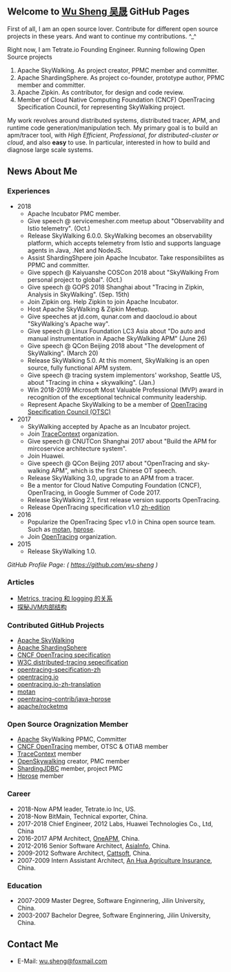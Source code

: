 ## Welcome to [Wu Sheng 吴晟](https://github.com/wu-sheng) GitHub Pages

First of all, I am an open source lover. Contribute for different open source projects in these years. And want to continue my contributions. ^_^

Right now, I am Tetrate.io Founding Engineer. Running following Open Source projects
1. Apache SkyWalking. As project creator, PPMC member and committer. 
1. Apache ShardingSphere. As project co-founder, prototype author, PPMC member and committer.
1. Apache Zipkin. As contributor, for design and code review.
1. Member of Cloud Native Computing Foundation (CNCF) OpenTracing Specification Council, for representing SkyWalking project.

My work revolves around distributed systems, distributed tracer, APM, and runtime code generation/manipulation tech. My primary goal is to build an apm/tracer tool, with _High Efficient_, _Professional_, _for distributed-cluster or cloud_, and also **easy** to use. In particular, interested in how to build and diagnose large scale systems.

## News About Me

### Experiences

- 2018
  - Apache Incubator PMC member.
  - Give speech @ servicemesher.com meetup about "Observability and Istio telemetry". (Oct.)
  - Release SkyWalking 6.0.0. SkyWalking becomes an observability platform, which accepts telemetry from Istio and supports language agents in Java, .Net and NodeJS.
  - Assist ShardingShpere join Apache Incubator. Take responsibilites as PPMC and committer.
  - Give sppech @ Kaiyuanshe COSCon 2018 about "SkyWalking From personal project to global". (Oct.)
  - Give speech @ GOPS 2018 Shanghai about "Tracing in Zipkin, Analysis in SkyWalking". (Sep. 15th)
  - Join Zipkin org. Help Zipkin to join Apache Incubator.
  - Host Apache SkyWalking & Zipkin Meetup.
  - Give speeches at jd.com, qunar.com and daocloud.io about "SkyWalking's Apache way".
  - Give speech @ Linux Foundation LC3 Asia about "Do auto and manual instrumentation in Apache SkyWalking APM" (June 26)
  - Give speech @ QCon Beijing 2018 about "The development of SkyWalking". (March 20)
  - Release SkyWalking 5.0. At this moment, SkyWalking is an open source, fully functional APM system.
  - Give speech @ tracing system implementors' workshop, Seattle US, about "Tracing in china + skywalking". (Jan.)
  - Win 2018-2019 Microsoft Most Valuable Professional (MVP) award in recognition of the exceptional technical community leadership. 
  - Represent Apache SkyWalking to be a member of [OpenTracing Specification Council (OTSC)](https://github.com/opentracing/specification/blob/master/project_organization.md#opentracing-specification-council-otsc)
- 2017
  - SkyWalking accepted by Apache as an Incubator project.
  - Join [TraceContext](https://github.com/TraceContext) organization.
  - Give speech @ CNUTCon Shanghai 2017 about "Build the APM for mircoservice architecture system".
  - Join Huawei.
  - Give speech @ QCon Beijing 2017 about "OpenTracing and sky-walking APM", which is the first Chinese OT speech.
  - Release SkyWalking 3.0, upgrade to an APM from a tracer.
  - Be a mentor for Cloud Native Computing Foundation (CNCF), OpenTracing, in Google Summer of Code 2017.
  - Release SkyWalking 2.1, first release version supports OpenTracing.
  - Release OpenTracing specification v1.0 [zh-edition](https://github.com/opentracing-contrib/opentracing-specification-zh)
- 2016
  - Popularize the OpenTracing Spec v1.0 in China open source team. Such as [motan](https://github.com/weibocom/motan), [hprose](https://github.com/hprose).
  - Join [OpenTracing](http://opentracing.io) organization.
- 2015
  - Release SkyWalking 1.0.

_GitHub Profile Page: ( https://github.com/wu-sheng )_

### Articles
* [Metrics, tracing 和 logging 的关系](https://wu-sheng.github.io/me/articles/metrics-tracing-and-logging)
* [探秘JVM内部结构](https://wu-sheng.github.io/me/articles/JVMInternals)

### Contributed GitHub Projects
* [Apache SkyWalking](https://github.com/apache/incubator-skywalking)
* [Apache ShardingSphere](https://github.com/shardingjdbc/sharding-sphere)
* [CNCF OpenTracing specification](https://github.com/opentracing/specification)
* [W3C distributed-tracing sepecification](https://github.com/w3c/distributed-tracing)
* [opentracing-specification-zh](https://github.com/opentracing-contrib/opentracing-specification-zh)
* [opentracing.io](http://opentracing.io/)
* [opentracing.io-zh-translation](https://github.com/wu-sheng/opentracing.io-translation/tree/translation/chn/201611)
* [motan](https://github.com/weibocom/motan)
* [opentracing-contrib/java-hprose](https://github.com/opentracing-contrib/java-hprose)
* [apache/rocketmq](https://github.com/apache/rocketmq)

### Open Source Oragnization Member
* [Apache](http://www.apache.org/) SkyWalking PPMC, Committer
* [CNCF OpenTracing](https://github.com/opentracing) member, OTSC & OTIAB member
* [TraceContext](https://github.com/TraceContext) member
* [OpenSkywalking](https://github.com/OpenSkywalking) creator, PMC member
* [ShardingJDBC](https://github.com/shardingjdbc) member, project PMC
* [Hprose](https://github.com/hprose) member

### Career
* 2018-Now  APM leader, Tetrate.io Inc, US.
* 2018-Now  BitMain, Technical exporter, China.
* 2017-2018 Chief Engineer, 2012 Labs, Huawei Technologies Co., Ltd, China
* 2016-2017 APM Architect, [OneAPM](http://www.oneapm.com), China.
* 2012-2016 Senior Software Architect, [AsiaInfo](http://www.asiainfo.com), China.
* 2009-2012 Software Architect, [Cattsoft](http://www.cattsoft.com), China.
* 2007-2009 Intern Assistant Architect, [An Hua Agriculture Insurance](http://www.ahic.com.cn), China.

### Education
* 2007-2009 Master Degree, Software Enginnering, Jilin University, China.
* 2003-2007 Bachelor Degree, Software Enginnering, Jilin University, China.

## Contact Me
* E-Mail: wu.sheng@foxmail.com
